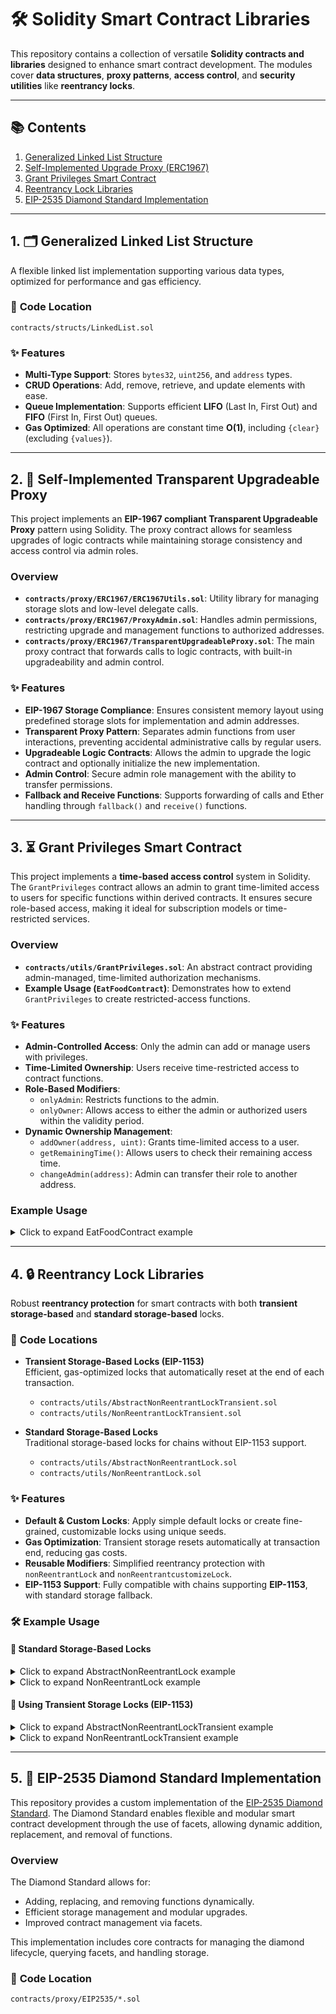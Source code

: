 # 🛠 Solidity Smart Contract Libraries

This repository contains a collection of versatile **Solidity contracts and libraries** designed to enhance smart contract development. The modules cover **data structures**, **proxy patterns**, **access control**, and **security utilities** like **reentrancy locks**.

---

## 📚 Contents

1. [Generalized Linked List Structure](#1-generalized-linked-list-structure)
2. [Self-Implemented Upgrade Proxy (ERC1967)](#2-self-implemented-upgrade-proxy-erc1967)
3. [Grant Privileges Smart Contract](#3-authorized-contract-with-time-limit)
4. [Reentrancy Lock Libraries](#4-reentrancy-lock-libraries)
5. [EIP-2535 Diamond Standard Implementation](#5-reentrancy-lock-libraries)

---

## 1. 🗂 Generalized Linked List Structure

A flexible linked list implementation supporting various data types, optimized for performance and gas efficiency.

### 📄 **Code Location**  
`contracts/structs/LinkedList.sol`

### ✨ **Features**

- **Multi-Type Support**: Stores `bytes32`, `uint256`, and `address` types.
- **CRUD Operations**: Add, remove, retrieve, and update elements with ease.
- **Queue Implementation**: Supports efficient **LIFO** (Last In, First Out) and **FIFO** (First In, First Out) queues.
- **Gas Optimized**: All operations are constant time **O(1)**, including `{clear}` (excluding `{values}`).

---

## 2. 🔄 Self-Implemented Transparent Upgradeable Proxy

This project implements an **EIP-1967 compliant Transparent Upgradeable Proxy** pattern using Solidity. The proxy contract allows for seamless upgrades of logic contracts while maintaining storage consistency and access control via admin roles.

### Overview

- **`contracts/proxy/ERC1967/ERC1967Utils.sol`**: Utility library for managing storage slots and low-level delegate calls.
- **`contracts/proxy/ERC1967/ProxyAdmin.sol`**: Handles admin permissions, restricting upgrade and management functions to authorized addresses.
- **`contracts/proxy/ERC1967/TransparentUpgradeableProxy.sol`**: The main proxy contract that forwards calls to logic contracts, with built-in upgradeability and admin control.

### ✨ Features

- **EIP-1967 Storage Compliance**: Ensures consistent memory layout using predefined storage slots for implementation and admin addresses.
- **Transparent Proxy Pattern**: Separates admin functions from user interactions, preventing accidental administrative calls by regular users.
- **Upgradeable Logic Contracts**: Allows the admin to upgrade the logic contract and optionally initialize the new implementation.
- **Admin Control**: Secure admin role management with the ability to transfer permissions.
- **Fallback and Receive Functions**: Supports forwarding of calls and Ether handling through `fallback()` and `receive()` functions.

---

## 3. ⏳ Grant Privileges Smart Contract

This project implements a **time-based access control** system in Solidity. The `GrantPrivileges` contract allows an admin to grant time-limited access to users for specific functions within derived contracts. It ensures secure role-based access, making it ideal for subscription models or time-restricted services.

### Overview

- **`contracts/utils/GrantPrivileges.sol`**: An abstract contract providing admin-managed, time-limited authorization mechanisms.
- **Example Usage (`EatFoodContract`)**: Demonstrates how to extend `GrantPrivileges` to create restricted-access functions.

### ✨ Features

- **Admin-Controlled Access**: Only the admin can add or manage users with privileges.
- **Time-Limited Ownership**: Users receive time-restricted access to contract functions.
- **Role-Based Modifiers**: 
  - `onlyAdmin`: Restricts functions to the admin.
  - `onlyOwner`: Allows access to either the admin or authorized users within the validity period.
- **Dynamic Ownership Management**:
  - `addOwner(address, uint)`: Grants time-limited access to a user.
  - `getRemainingTime()`: Allows users to check their remaining access time.
  - `changeAdmin(address)`: Admin can transfer their role to another address.

### Example Usage

<details>
  <summary>Click to expand EatFoodContract example</summary>

```solidity
// SPDX-License-Identifier: MIT
pragma solidity ^0.8.21;
import "contracts/utils/GrantPrivileges.sol";

// Business contract extending GrantPrivileges for role-based access control
contract EatFoodContract is GrantPrivileges {
    // Function restricted to admin or authorized users within the time limit
    function eatFood(string calldata str) external view onlyOwner returns (bytes32) {
        return keccak256(abi.encode(str));
    }
}
```
</details>

---

## 4. 🔒 Reentrancy Lock Libraries

Robust **reentrancy protection** for smart contracts with both **transient storage-based** and **standard storage-based** locks.

### 📄 **Code Locations**

- **Transient Storage-Based Locks (EIP-1153)**  
  Efficient, gas-optimized locks that automatically reset at the end of each transaction.
  - `contracts/utils/AbstractNonReentrantLockTransient.sol`
  - `contracts/utils/NonReentrantLockTransient.sol`

- **Standard Storage-Based Locks**  
  Traditional storage-based locks for chains without EIP-1153 support.
  - `contracts/utils/AbstractNonReentrantLock.sol`
  - `contracts/utils/NonReentrantLock.sol`

### ✨ **Features**

- **Default & Custom Locks**: Apply simple default locks or create fine-grained, customizable locks using unique seeds.
- **Gas Optimization**: Transient storage resets automatically at transaction end, reducing gas costs.
- **Reusable Modifiers**: Simplified reentrancy protection with `nonReentrantLock` and `nonReentrantcustomizeLock`.
- **EIP-1153 Support**: Fully compatible with chains supporting **EIP-1153**, with standard storage fallback.

### 🛠 Example Usage

#### 🔄 Standard Storage-Based Locks

<details>
  <summary>Click to expand AbstractNonReentrantLock example</summary>

```solidity
import "contracts/utils/AbstractNonReentrantLock.sol";

contract MyContract is AbstractNonReentrantLock {
    uint256 private _balance;

    // Default transient lock
    function deposit() external nonReentrantLock {
        _balance += 1;
    }

    // Custom transient lock with unique seed
    function withdraw() external nonReentrantcustomizeLock("withdraw.lock") {
        require(_balance > 0, "Insufficient balance");
        _balance -= 1;
    }
}
```
</details>

<details>
  <summary>Click to expand NonReentrantLock example</summary>

```solidity
import "contracts/utils/NonReentrantLock.sol";

contract MyContract {
    using NonReentrantLock for *;
    uint256 private _balance;

    // Default transient lock
    function deposit() external {
        NonReentrantLock.NonReentrantLock memory lock = NonReentrantLock.getLock();
        lock.lock();
        _balance += 1;
        lock.unlock();
        // do some thing else
    }

    // Custom transient lock with unique seed
    function withdraw() external nonReentrantcustomizeLock("withdraw.lock") {
        require(_balance > 0, "Insufficient balance");
        NonReentrantLock.NonReentrantLock memory lock = NonReentrantLock.getLock("withdraw.lock");
        lock.lock();
        _balance -= 1;
        lock.unlock();
        // do some thing else
    }
}
```
</details>

#### 🔄 Using Transient Storage Locks (EIP-1153)

<details>
  <summary>Click to expand AbstractNonReentrantLockTransient example</summary>

```solidity
import "contracts/utils/AbstractNonReentrantLockTransient.sol";

contract MyContract is AbstractNonReentrantLockTransient {
    uint256 private _balance;

    // Default transient lock
    function deposit() external nonReentrantLock {
        _balance += 1;
    }

    // Custom transient lock with unique seed
    function withdraw() external nonReentrantcustomizeLock("withdraw.lock") {
        require(_balance > 0, "Insufficient balance");
        _balance -= 1;
    }
}
```
</details>

<details>
  <summary>Click to expand NonReentrantLockTransient example</summary>

```solidity
import "contracts/utils/NonReentrantLockTransient.sol";

contract MyContract {
    using NonReentrantLockTransient for *;
    uint256 private _balance;

    // Default transient lock
    function deposit() external {
        NonReentrantLockTransient.NonReentrantLock memory lock = NonReentrantLockTransient.getLock();
        lock.lock();
        _balance += 1;
        lock.unlock();
    }

    // Custom transient lock with unique seed
    function withdraw() external nonReentrantcustomizeLock("withdraw.lock") {
        require(_balance > 0, "Insufficient balance");
        NonReentrantLockTransient.NonReentrantLock memory lock = NonReentrantLockTransient.getLock("withdraw.lock");
        lock.lock();
        _balance -= 1;
        lock.unlock();
    }
}
```
</details>

---

## 5. 🔄 EIP-2535 Diamond Standard Implementation

This repository provides a custom implementation of the [EIP-2535 Diamond Standard](https://eips.ethereum.org/EIPS/eip-2535). The Diamond Standard enables flexible and modular smart contract development through the use of facets, allowing dynamic addition, replacement, and removal of functions.

### Overview

The Diamond Standard allows for:
- Adding, replacing, and removing functions dynamically.
- Efficient storage management and modular upgrades.
- Improved contract management via facets.

This implementation includes core contracts for managing the diamond lifecycle, querying facets, and handling storage.

### 📄 **Code Location**  
`contracts/proxy/EIP2535/*.sol`
